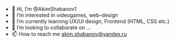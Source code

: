- 👋 Hi, I’m @AkimShabanov1
- 👀 I’m interested in videogames, web–design
- 🌱 I’m currently learning UX/UI design, Frontend (HTML, CSS etc.)
- 💞️ I’m looking to collaborate on ...
- 📫 How to reach me akim.shabanov@yandex.ru

<!---
AkimShabanov1/AkimShabanov1 is a ✨ special ✨ repository because its `README.md` (this file) appears on your GitHub profile.
You can click the Preview link to take a look at your changes.
--->
